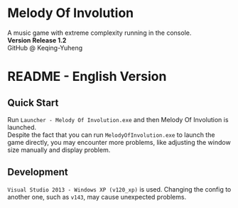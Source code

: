 # Melody Of Involution
A music game with extreme complexity running in the console.  
**Version Release 1.2**  
GitHub @ Keqing-Yuheng  

# README - English Version
## Quick Start
Run `Launcher - Melody Of Involution.exe` and then Melody Of Involution is launched.  
Despite the fact that you can run `MelodyOfInvolution.exe` to launch the game directly, you may encounter more problems, like adjusting the window size manually and display problem.  
## Development
`Visual Studio 2013 - Windows XP (v120_xp)` is used. Changing the config to another one, such as `v143`, may cause unexpected problems.  